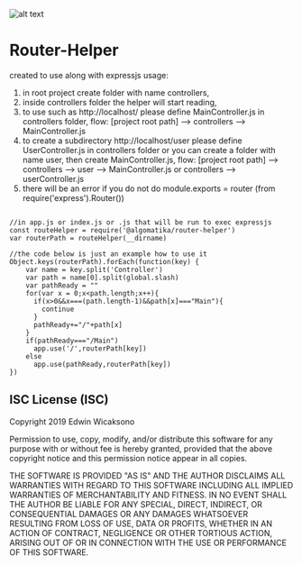 ![alt text](https://algomatika.com/res/img/algomatika_logo_latest.png)

# Router-Helper

created to use along with expressjs
usage:

1. in root project create folder with name controllers,
2. inside controllers folder the helper will start reading,
3. to use such as http://localhost/ please define MainController.js in controllers folder, flow:
    [project root path] --> controllers --> MainController.js
4. to create a subdirectory http://localhost/user please define UserController.js in controllers folder or you can create a folder with name user, then create MainController.js, flow:
    [project root path] --> controllers --> user --> MainController.js or  controllers --> userController.js
5. there will be an error if you do not do module.exports = router (from require('express').Router())

~~~~nodejs

//in app.js or index.js or .js that will be run to exec expressjs
const routeHelper = require('@algomatika/router-helper')
var routerPath = routeHelper(__dirname)

//the code below is just an example how to use it
Object.keys(routerPath).forEach(function(key) {
    var name = key.split('Controller')
    var path = name[0].split(global.slash)
    var pathReady = ""
    for(var x = 0;x<path.length;x++){
      if(x>0&&x===(path.length-1)&&path[x]==="Main"){
        continue
      }
      pathReady+="/"+path[x]
    }
    if(pathReady==="/Main")
      app.use('/',routerPath[key])
    else
      app.use(pathReady,routerPath[key])
})
~~~~

## ISC License (ISC)

Copyright 2019 Edwin Wicaksono

Permission to use, copy, modify, and/or distribute this software for any purpose with or without fee is hereby granted, provided that the above copyright notice and this permission notice appear in all copies.

THE SOFTWARE IS PROVIDED "AS IS" AND THE AUTHOR DISCLAIMS ALL WARRANTIES WITH REGARD TO THIS SOFTWARE INCLUDING ALL IMPLIED WARRANTIES OF MERCHANTABILITY AND FITNESS. IN NO EVENT SHALL THE AUTHOR BE LIABLE FOR ANY SPECIAL, DIRECT, INDIRECT, OR CONSEQUENTIAL DAMAGES OR ANY DAMAGES WHATSOEVER RESULTING FROM LOSS OF USE, DATA OR PROFITS, WHETHER IN AN ACTION OF CONTRACT, NEGLIGENCE OR OTHER TORTIOUS ACTION, ARISING OUT OF OR IN CONNECTION WITH THE USE OR PERFORMANCE OF THIS SOFTWARE.
